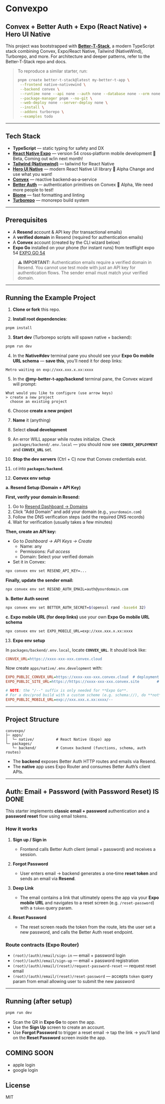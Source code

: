# Convexpo

## Convex + Better Auth + Expo (React Native) + Hero UI Native

This project was bootstrapped with **[Better‑T‑Stack](https://github.com/AmanVarshney01/create-better-t-stack)**, a modern TypeScript stack combining Convex, Expo/React Native, Tailwind (NativeWind), Turborepo, and more. For architecture and deeper patterns, refer to the Better‑T‑Stack repo and docs.

> To reproduce a similar starter, run:
>
> ```bash
> pnpm create better-t-stack@latest my-better-t-app \
>  --frontend native-nativewind \
>  --backend convex \
>  --runtime none --api none --auth none --database none --orm none --db-setup none \
>  --package-manager pnpm --no-git \
>  --web-deploy none --server-deploy none \
>  --install \
>  --addons turborepo \
>  --examples todo
> ```

---

## Tech Stack

* **TypeScript** — static typing for safety and DX
* **[React Native Expo](https://expo.dev/)** — version 54 cross‑platform mobile development 🚧 Beta, Coming out w/in next month!
* **[Tailwind (Nativewind)](https://www.nativewind.dev/)** — tailwind for React Native
* **[Hero UI Native](https://github.com/heroui-inc/heroui-native)** — modern React Native UI library 🚧 Alpha Change and use what you want!
* **[Convex](https://docs.convex.dev/)** — reactive backend‑as‑a‑service
* **[Better Auth](https://convex-better-auth.netlify.app/)** — authentication primitives on Convex 🚧 Alpha, We need more people to test!
* **[Biome](https://biomejs.dev/)** — fast formatting and linting
* **[Turborepo](https://turbo.build/repo/docs)** — monorepo build system

---

## Prerequisites

* A **Resend** account & API key (for transactional emails)
* A **verified domain** in Resend (required for authentication emails)
* A **Convex** account (created by the CLI wizard below)
* **Expo Go** installed on your phone (for instant runs) from testflight expo 54 [EXPO GO 54](https://testflight.apple.com/join/GZJxxfUU)

> **⚠️ IMPORTANT:** Authentication emails require a verified domain in Resend. You cannot use test mode with just an API key for authentication flows. The sender email must match your verified domain.

---

## Running the Example Project

1. **Clone or fork** this repo.

2. **Install root dependencies**:

```bash
pnpm install
```

3. **Start dev** (Turborepo scripts will spawn native + backend):

```bash
pnpm run dev
```

4. In the **Native#dev** terminal pane you should see your **Expo Go mobile URL schema** — **save this**, you’ll need it for deep links:

```
Metro waiting on exp://xxx.xxx.x.xx:xxxx
```

5. In the **@my-better-t-app/backend** terminal pane, the Convex wizard will prompt:

```
What would you like to configure (use arrow keys)
> create a new project
  choose an existing project
```

6. Choose **create a new project**

7. **Name** it (anything)

8. Select **cloud development**

9. An error WILL appear while routes initialize. Check `packages/backend/.env.local` — you should now see **`CONVEX_DEPLOYMENT`** and **`CONVEX_URL`** set.

10. **Stop the dev servers** (Ctrl + C) now that Convex credentials exist.

11. `cd` into **`packages/backend`**.

12. **Convex env setup**

**a. Resend Setup (Domain + API Key)**

**First, verify your domain in Resend:**
1. Go to [Resend Dashboard → Domains](https://resend.com/domains)
2. Click "Add Domain" and add your domain (e.g., `yourdomain.com`)
3. Follow the DNS verification steps (add the required DNS records)
4. Wait for verification (usually takes a few minutes)

**Then, create an API key:**
* Go to *Dashboard → API Keys → Create*
  * Name: any
  * Permissions: *Full access*
  * Domain: Select your verified domain
* Set it in Convex:

```bash
npx convex env set RESEND_API_KEY=...
```
**Finally, update the sender email:**
```bash
npx convex env set RESEND_AUTH_EMAIL=auth@yourdomain.com
```

**b. Better Auth secret**

```bash
npx convex env set BETTER_AUTH_SECRET=$(openssl rand -base64 32)
```

**c. Expo mobile URL (for deep links)** use your own **Expo Go mobile URL schema**

```bash
npx convex env set EXPO_MOBILE_URL=exp://xxx.xxx.x.xx:xxxx
```

13. **Expo env setup**

In `packages/backend/.env.local`, locate **`CONVEX_URL`**. It should look like:

```ini
CONVEX_URL=https://xxxx-xxx-xxx.convex.cloud
```

Now create `apps/native/.env.development` with:

```ini
EXPO_PUBLIC_CONVEX_URL=https://xxxx-xxx-xxx.convex.cloud  # deployment url
EXPO_PUBLIC_SITE_URL=https://https://xxxx-xxx-xxx.convex.site        # http actions url

# NOTE: the "/--" suffix is only needed for **Expo Go**.
# For a dev/prod build with a custom scheme (e.g. schema://), do **not** include /--
EXPO_PUBLIC_MOBILE_URL=exp://xxx.xxx.x.xx:xxxx/--
```

---

## Project Structure

```text
convexpo/
├─ apps/
│  └─ native/          # React Native (Expo) app
└─ packages/
   └─ backend/         # Convex backend (functions, schema, auth routes)
```

* The **backend** exposes Better Auth HTTP routes and emails via Resend.
* The **native** app uses Expo Router and consumes Better Auth’s client APIs.

---

## Auth: Email + Password (with Password Reset) IS DONE

This starter implements **classic email + password** authentication and a **password reset** flow using email tokens.

### How it works

1. **Sign up / Sign in**

   * Frontend calls Better Auth client (email + password) and receives a session.
2. **Forgot Password**

   * User enters email → backend generates a one‑time **reset token** and sends an email via **Resend**.
3. **Deep Link**

   * The email contains a link that ultimately opens the app via your **Expo mobile URL** and navigates to a reset screen (e.g. `/reset-password`) with a `token` query param.
4. **Reset Password**

   * The reset screen reads the token from the route, lets the user set a new password, and calls the Better Auth reset endpoint.

### Route contracts (Expo Router)

* `(root)/(auth)/email/sign-in` — email + password login
* `(root)/(auth)/email/sign-up` — email + password registration
* `(root)/(auth)/email/(reset)/request-password-reset` — request reset email
* `(root)/(auth)/email/(reset)/reset-password` — accepts `token` query param from email allowing user to submit the new password

---

## Running (after setup)

```bash
pnpm run dev
```

* Scan the QR in **Expo Go** to open the app.
* Use the **Sign Up** screen to create an account.
* Use **Forgot Password** to trigger a reset email → tap the link → you’ll land on the **Reset Password** screen inside the app.

## COMING SOON
* apple login
* google login

## License

MIT

